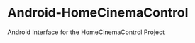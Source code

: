 Android-HomeCinemaControl
=========================

Android Interface for the HomeCinemaControl Project
